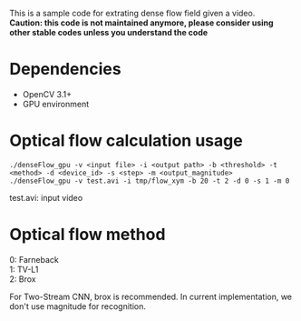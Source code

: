 This is a sample code for extrating dense flow field given a video.  
**Caution: this code is not maintained anymore, please consider using other stable codes unless you understand the code**

# Dependencies
* OpenCV 3.1+
* GPU environment

# Optical flow calculation usage
```
./denseFlow_gpu -v <input file> -i <output path> -b <threshold> -t <method> -d <device_id> -s <step> -m <output_magnitude>
./denseFlow_gpu -v test.avi -i tmp/flow_xym -b 20 -t 2 -d 0 -s 1 -m 0
```
test.avi: input video

# Optical flow method
0: Farneback  
1: TV-L1  
2: Brox  

For Two-Stream CNN, brox is recommended.
In current implementation, we don't use magnitude for recognition.
